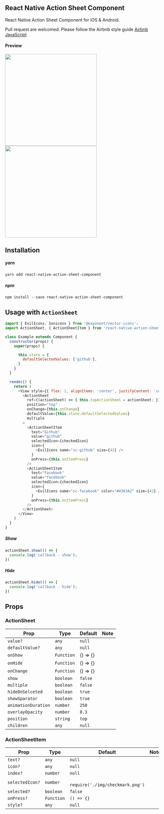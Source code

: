 ## React Native Action Sheet Component
React Native Action Sheet Component for iOS & Android.

Pull request are welcomed. Please follow the Airbnb style guide [Airbnb JavaScript](https://github.com/airbnb/javascript)

#### Preview

<img src="https://raw.githubusercontent.com/jacklam718/react-native-action-sheet-component/master/.github/action-sheet.gif" width="300">
<img src="https://raw.githubusercontent.com/jacklam718/react-native-action-sheet-component/master/.github/action-sheet.png" width="300">


## Installation
##### yarn
`yarn add react-native-action-sheet-component`
##### npm
`npm install --save react-native-action-sheet-component`


## Usage with `ActionSheet`
```javascript
import { EvilIcons, Ionicons } from '@exponent/vector-icons';
import ActionSheet, { ActionSheetItem } from 'react-native-action-sheet-component';
```

```javascript
class Example extends Component {
  constructor(props) {
    super(props) {

      this.state = {
        defaultSelectedValues: ['github'],
      }
    }
  }

  render() {
    return (
      <View style={{ flex: 1, alignItems: 'center', justifyContent: 'center' }}>
        <ActionSheet
          ref={(actionSheet) => { this.topActionSheet = actionSheet; }}
          position="top"
          onChange={this.onChange}
          defaultValue={this.state.defaultSelectedValues}
          multiple
        >
          <ActionSheetItem
            text="Github"
            value="github"
            selectedIcon={checkedIcon}
            icon={
              <EvilIcons name="sc-github" size={42} />
            }
            onPress={this.onItemPress}
          />
          <ActionSheetItem
            text="Facebook"
            value="facebook"
            selectedIcon={checkedIcon}
            icon={
              <EvilIcons name="sc-facebook" color="#4363A2" size={42} />
            }
            onPress={this.onItemPress}
          />
        </ActionSheet>
      </View>
    )
  }
}
```


##### Show
```javascript
actionSheet.show(() => {
  console.log('callback - show');
})
```

##### Hide
```javascript
actionSheet.hide(() => {
  console.log('callback - hide');
})
```

## Props
### ActionSheet
| Prop | Type | Default | Note |
|---|---|---|---|
| `value?` | `any` | `null` | | |
| `defaultValue?` | `any` | `null` | | |
| `onShow` | `Function` | () => {} | |
| `onHide` | `Function` | () => {} | |
| `onChange` | `Function` | () => {} | |
| `show` | `boolean` | `false` | |
| `multiple` | `boolean` | `false` | |
| `hideOnSelceted` | `boolean` | `true` | |
| `showSparator` | `boolean` | `true` | |
| `animationDuration` | `number` | `250` | |
| `overlayOpacity` | `number` | `0.3` | |
| `position` | `string` | `top` | |
| `children` | `any` | `null` | |

### ActionSheetItem
| Prop | Type | Default | Note |
|---|---|---|---|
| `text?` | `any` | `null` | | |
| `icon?` | `any` | `null` | | |
| `index?` | `number` | `null` | | |
| `selectedIcon?` | `number` | ` require('./img/checkmark.png')` | | |
| `selected?` | `boolean` | `false` | | |
| `onPress?` | `Function` | `() => {}` | | |
| `style?` | `any` | `null` | | |
